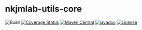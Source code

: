 # nkjmlab-utils-core

![Build](https://travis-ci.org/nkjmlab/nkjmlab-utils.svg?branch=master) [![Coverage Status](https://coveralls.io/repos/github/nkjmlab/nkjmlab-utils/badge.svg?branch=master&service=github)](https://coveralls.io/github/nkjmlab/nkjmlab-utils?branch=master) [![Maven Central](https://img.shields.io/maven-central/v/org.nkjmlab/nkjmlab-utils.svg)](http://mvnrepository.com/artifact/org.nkjmlab/nkjmlab-utils) [![javadoc](https://javadoc.io/badge2/org.nkjmlab/nkjmlab-utils/javadoc.svg)](https://javadoc.io/doc/org.nkjmlab/nkjmlab-utils) [![License](https://img.shields.io/badge/License-Apache%202.0-blue.svg)](https://opensource.org/licenses/Apache-2.0)

